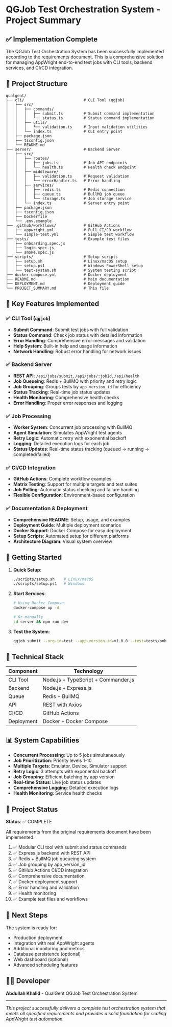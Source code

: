 # QGJob Test Orchestration System - Project Summary

## ✅ Implementation Complete

The QGJob Test Orchestration System has been successfully implemented according to the requirements document. This is a comprehensive solution for managing AppWright end-to-end test jobs with CLI tools, backend services, and CI/CD integration.

## 📁 Project Structure

```
qualgent/
├── cli/                          # CLI Tool (qgjob)
│   ├── src/
│   │   ├── commands/
│   │   │   ├── submit.ts         # Submit command implementation
│   │   │   └── status.ts         # Status command implementation
│   │   ├── utils/
│   │   │   └── validation.ts     # Input validation utilities
│   │   └── index.ts              # CLI entry point
│   ├── package.json
│   ├── tsconfig.json
│   └── README.md
├── server/                       # Backend Server
│   ├── src/
│   │   ├── routes/
│   │   │   ├── jobs.ts           # Job API endpoints
│   │   │   └── health.ts         # Health check endpoint
│   │   ├── middleware/
│   │   │   ├── validation.ts     # Request validation
│   │   │   └── errorHandler.ts   # Error handling
│   │   ├── services/
│   │   │   ├── redis.ts          # Redis connection
│   │   │   ├── queue.ts          # BullMQ job queue
│   │   │   └── storage.ts        # Job storage service
│   │   └── index.ts              # Server entry point
│   ├── package.json
│   ├── tsconfig.json
│   ├── Dockerfile
│   └── .env.example
├── .github/workflows/            # GitHub Actions
│   ├── appwright.yml             # Full CI/CD workflow
│   └── simple-test.yml           # Simple test workflow
├── tests/                        # Example test files
│   ├── onboarding.spec.js
│   ├── login.spec.js
│   └── smoke.spec.js
├── scripts/                      # Setup scripts
│   ├── setup.sh                  # Linux/macOS setup
│   ├── setup.ps1                 # Windows PowerShell setup
│   └── test-system.sh            # System testing script
├── docker-compose.yml            # Docker deployment
├── README.md                     # Main documentation
├── DEPLOYMENT.md                 # Deployment guide
└── PROJECT_SUMMARY.md            # This file
```

## 🎯 Key Features Implemented

### ✅ CLI Tool (`qgjob`)
- **Submit Command**: Submit test jobs with full validation
- **Status Command**: Check job status with detailed information
- **Error Handling**: Comprehensive error messages and validation
- **Help System**: Built-in help and usage information
- **Network Handling**: Robust error handling for network issues

### ✅ Backend Server
- **REST API**: `/api/jobs/submit`, `/api/jobs/:jobId`, `/api/health`
- **Job Queueing**: Redis + BullMQ with priority and retry logic
- **Job Grouping**: Groups tests by `app_version_id` for efficiency
- **Status Tracking**: Real-time job status updates
- **Health Monitoring**: Comprehensive health checks
- **Error Handling**: Proper error responses and logging

### ✅ Job Processing
- **Worker System**: Concurrent job processing with BullMQ
- **Agent Simulation**: Simulates AppWright test agents
- **Retry Logic**: Automatic retry with exponential backoff
- **Logging**: Detailed execution logs for each job
- **Status Updates**: Real-time status tracking (queued → running → completed/failed)

### ✅ CI/CD Integration
- **GitHub Actions**: Complete workflow examples
- **Matrix Testing**: Support for multiple targets and test suites
- **Job Polling**: Automatic status checking and failure handling
- **Flexible Configuration**: Environment-based configuration

### ✅ Documentation & Deployment
- **Comprehensive README**: Setup, usage, and examples
- **Deployment Guide**: Multiple deployment scenarios
- **Docker Support**: Docker Compose for easy deployment
- **Setup Scripts**: Automated setup for different platforms
- **Architecture Diagram**: Visual system overview

## 🚀 Getting Started

1. **Quick Setup**:
   ```bash
   ./scripts/setup.sh    # Linux/macOS
   ./scripts/setup.ps1   # Windows
   ```

2. **Start Services**:
   ```bash
   # Using Docker Compose
   docker-compose up -d
   
   # Or manually
   cd server && npm run dev
   ```

3. **Test the System**:
   ```bash
   qgjob submit --org-id=test --app-version-id=v1.0.0 --test=tests/onboarding.spec.js
   ```

## 🔧 Technical Stack

| Component | Technology |
|-----------|------------|
| CLI Tool | Node.js + TypeScript + Commander.js |
| Backend | Node.js + Express.js |
| Queue | Redis + BullMQ |
| API | REST with Axios |
| CI/CD | GitHub Actions |
| Deployment | Docker + Docker Compose |

## 📊 System Capabilities

- **Concurrent Processing**: Up to 5 jobs simultaneously
- **Job Prioritization**: Priority levels 1-10
- **Multiple Targets**: Emulator, Device, Simulator support
- **Retry Logic**: 3 attempts with exponential backoff
- **Job Grouping**: Efficient batching by app version
- **Real-time Status**: Live job status updates
- **Comprehensive Logging**: Detailed execution logs
- **Health Monitoring**: Service health checks

## 🎉 Project Status

**Status**: ✅ COMPLETE

All requirements from the original requirements document have been implemented:

1. ✅ Modular CLI tool with submit and status commands
2. ✅ Express.js backend with REST API
3. ✅ Redis + BullMQ job queueing system
4. ✅ Job grouping by app_version_id
5. ✅ GitHub Actions CI/CD integration
6. ✅ Comprehensive documentation
7. ✅ Docker deployment support
8. ✅ Error handling and validation
9. ✅ Health monitoring
10. ✅ Example test files and workflows

## 🔮 Next Steps

The system is ready for:
- Production deployment
- Integration with real AppWright agents
- Additional monitoring and metrics
- Database persistence (optional)
- Web dashboard (optional)
- Advanced scheduling features

## 👨‍💻 Developer

**Abdullah Khalid** - QualGent QGJob Test Orchestration System

---

*This project successfully delivers a complete test orchestration system that meets all specified requirements and provides a solid foundation for scaling AppWright test automation.*

